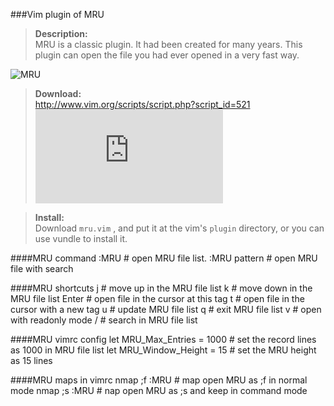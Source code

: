 ###Vim plugin of MRU

><b>Description:</b><br>
    MRU is a classic plugin. It had been created for many years. This plugin can open the file you had ever opened in a very fast way. 

![MRU](http://images.vimkid.com/1_100/3_1.jpg "MRU")

><b>Download:</b><br>
    http://www.vim.org/scripts/script.php?script_id=521 
[![Download](http://www.vim.org/scripts/script.php?script_id=521 "MRU")](http://www.vim.org/scripts/script.php?script_id=521)

><b>Install:</b><br>
    Download `mru.vim` , and put it at the vim's `plugin` directory, or you can use vundle to install it.

####MRU command
    :MRU <Enter>        # open MRU file list.
    :MRU pattern<tab>   # open MRU file with search
    
####MRU shortcuts
    j           # move up in the MRU file list
    k           # move down in the MRU file list
    Enter       # open file in the cursor at this tag
    t           # open file in the cursor with a new tag
    u           # update MRU file list
    q           # exit MRU file list
    v           # open with readonly mode
    /           # search in MRU file list

####MRU vimrc config
    let MRU_Max_Entries = 1000   # set the record lines  as 1000 in MRU file list
    let MRU_Window_Height = 15   # set the MRU height as 15 lines

####MRU maps in vimrc
    nmap ;f :MRU<cr>    # map open MRU as ;f in normal mode
    nmap ;s :MRU        # nap open MRU as ;s and keep in command mode
    
